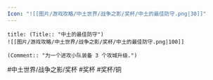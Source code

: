 ```yaml
---
Icon: "![[图片/游戏攻略/中土世界/战争之影/奖杯/中土的最佳防守.png|30]]"
---
```

```ad-common-bronze-trophy
title: (Title:: "中土的最佳防守")
![[图片/游戏攻略/中土世界/战争之影/奖杯/中土的最佳防守.png|100]]

(Comment:: "为一个进攻小队装备 3 个攻城升级.")
```

#中土世界/战争之影/奖杯 #奖杯 #奖杯/铜
